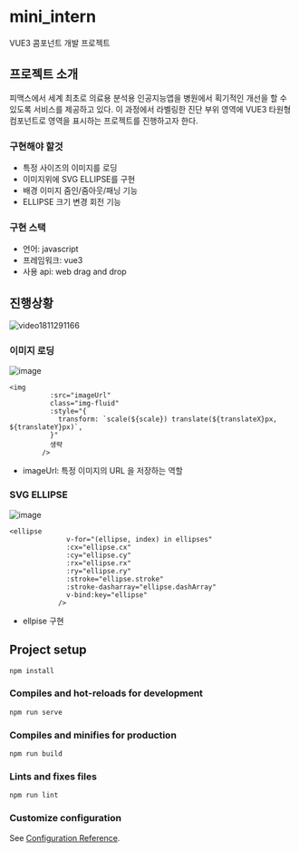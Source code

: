 # mini_intern
VUE3 콤포넌트 개발 프로젝트

## 프로젝트 소개
피맥스에서 세계 최초로 의료용 분석용 인공지능앱을 병원에서 획기적인 개선을 할 수 있도록 서비스를 제공하고 있다. 이 과정에서 라벨링한 진단 부위 영역에 VUE3 타원형 컴포넌트로 영역을 표시하는 프로젝트를 진행하고자 한다.

### 구현해야 할것
- 특정 사이즈의 이미지를 로딩
- 이미지위에 SVG ELLIPSE를 구현
- 배경 이미지 줌인/줌아웃/패닝 기능
- ELLIPSE 크기 변경 회전 기능

### 구현 스택
- 언어: javascript
- 프레임워크: vue3
- 사용 api: web drag and drop

## 진행상황
![video1811291166](https://github.com/SeungHuiHan/Pmx-mini-intern-project-final/assets/98226400/eaf43100-ce33-4421-9bc7-4b8ded08f789)



### 이미지 로딩
![image](https://github.com/SeungHuiHan/Pmx-mini-intern-project/assets/98226400/73f8fe4c-818e-47ac-b562-f39e8a3b6774)
```
<img
          :src="imageUrl"
          class="img-fluid"
          :style="{
            transform: `scale(${scale}) translate(${translateX}px, ${translateY}px)`,
          }"
          생략
        />
```
- imageUrl:  특정 이미지의 URL 을 저장하는 역할


### SVG ELLIPSE
![image](https://github.com/SeungHuiHan/Pmx-mini-intern-project/assets/98226400/7262383f-9d7e-495e-8537-b192e198ff01)

```
<ellipse
              v-for="(ellipse, index) in ellipses"
              :cx="ellipse.cx"
              :cy="ellipse.cy"
              :rx="ellipse.rx"
              :ry="ellipse.ry"
              :stroke="ellipse.stroke"
              :stroke-dasharray="ellipse.dashArray"
              v-bind:key="ellipse"
            />
```
- ellpise 구현
## Project setup
```
npm install
```

### Compiles and hot-reloads for development
```
npm run serve
```

### Compiles and minifies for production
```
npm run build
```

### Lints and fixes files
```
npm run lint
```

### Customize configuration
See [Configuration Reference](https://cli.vuejs.org/config/).
